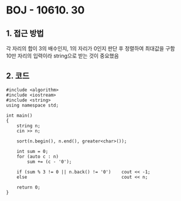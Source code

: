 # BOJ - 10610. 30

## 1. 접근 방법  
각 자리의 합이 3의 배수인지, 1의 자리가 0인지 판단 후 정렬하여 최대값을 구함  
10만 자리의 입력이라 string으로 받는 것이 중요했음
## 2. 코드  
```
#include <algorithm>
#include <iostream>
#include <string>
using namespace std;

int main()
{
	string n;
	cin >> n;
	
	sort(n.begin(), n.end(), greater<char>());

	int sum = 0;
	for (auto c : n)
		sum += (c - '0');

	if (sum % 3 != 0 || n.back() != '0')	cout << -1;
	else									cout << n;

	return 0;
}
```